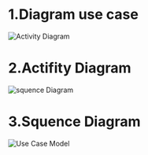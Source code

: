 # 1.Diagram use case

![Activity Diagram](https://github.com/faizfauzimuzakki/Usecase/assets/115791643/ae784cf4-0d5b-4658-8bd9-a47bb1d40558)

# 2.Actifity Diagram

![squence Diagram](https://github.com/faizfauzimuzakki/Usecase/assets/115791643/7f3c0af3-1a6a-4f1d-bef7-9d7d343f1bdf)

# 3.Squence Diagram

![Use Case Model](https://github.com/faizfauzimuzakki/Usecase/assets/115791643/7da833c1-d594-4760-b7e6-b94c38f87386)
